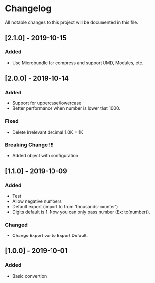 # Changelog

All notable changes to this project will be documented in this file.

## [2.1.0] - 2019-10-15

### Added
- Use Microbundle for compress and support UMD, Modules, etc.

## [2.0.0] - 2019-10-14

### Added 
- Support for uppercase/lowercase
- Better performance when number is lower that 1000.

### Fixed
- Delete Irrelevant decimal 1.0K = 1K


### Breaking Change !!!
- Added object with configuration

## [1.1.0] - 2019-10-09

### Added
- Test
- Allow negative numbers
- Default export (import tc from 'thousands-counter')
- Digits default is 1. Now you can only pass number (Ex: tc(number)).

### Changed
- Change Export var to Export Default.

## [1.0.0] - 2019-10-01

### Added
- Basic convertion

